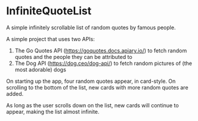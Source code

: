 # InfiniteQuoteList
A simple infinitely scrollable list of random quotes by famous people.

A simple project that uses two APIs:

1. The Go Quotes API (https://goquotes.docs.apiary.io/) to fetch random quotes and the people they can be attributed to
2. The Dog API (https://dog.ceo/dog-api/) to fetch random pictures of (the most adorable) dogs

On starting up the app, four random quotes appear, in card-style. On scrolling to the bottom of the list, new cards with more random quotes are added.

As long as the user scrolls down on the list, new cards will continue to appear, making the list almost infinite. 
